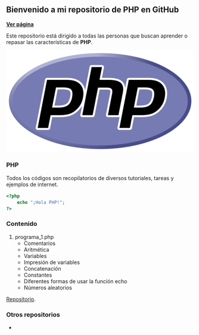 ## Bienvenido a mi repositorio de PHP en GitHub

**[Ver página](https://diegoalex24.github.io/PHP-examples)**

Este repositorio está dirigido a todas las personas que buscan aprender o repasar las características de **PHP**.

![Image PHP](https://raw.githubusercontent.com/diegoAlex24/PHP-examples/master/PHP-logo.png)

### PHP
Todos los códigos son recopilatorios de diversos tutoriales, tareas y ejemplos de internet.

```php
<?php
    echo "¡Hola PHP!";    
?>
```

### Contenido

1. programa_1.php
    * Comentarios
    * Aritmética
    * Variables
    * Impresión de variables
    * Concatenación
    * Constantes
    * Diferentes formas de usar la función echo
    * Números aleatorios

[Repositorio](https://github.com/diegoAlex24/PHP-examples).

### Otros repositorios
* 
